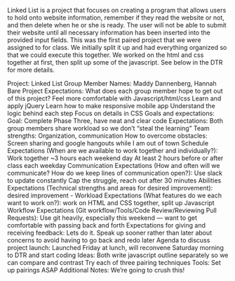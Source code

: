 Linked List is a project that focuses on creating a program that allows users to hold onto website information, remember if they read the website or not, and then delete when he or she is ready. The user will not be able to submit their website until all necessary information has been inserted into the provided input fields. This was the first paired project that we were assigned to for class. We initially split it up and had everything organized so that we could execute this together. We worked on the html and css together at first, then split up some of the javascript. See below in the DTR for more details.





Project: Linked List
Group Member Names: Maddy Dannenberg, Hannah Bare 
Project Expectations: What does each group member hope to get out of this project?
    Feel more comfortable with Javascript/html/css
    Learn and apply jQuery
    Learn how to make responsive mobile app
    Understand the logic behind each step
    Focus on details in CSS
Goals and expectations:
    Goal: Complete Phase Three, have neat and clear code
    Expectations: Both group members share workload so we don’t “steal the learning”
Team strengths:
    Organization, communication
How to overcome obstacles:
    Screen sharing and google hangouts while I am out of town
Schedule Expectations (When are we available to work together and individually?):
    Work together ~3 hours each weekend day
    At least 2 hours before or after class each weekday 
Communication Expectations (How and often will we communicate? How do we keep lines of communication open?):
    Use slack to update constantly
    Cap the struggle, reach out after 30 minutes 
Abilities Expectations (Technical strengths and areas for desired improvement):
    desired improvement - 
Workload Expectations (What features do we each want to work on?):
    work on HTML and CSS together, split up Javascript
Workflow Expectations (Git workflow/Tools/Code Review/Reviewing Pull Requests):
    Use git heavily, especially this weekend — want to get comfortable with passing back and forth
Expectations for giving and receiving feedback:
    Lets do it. Speak up sooner rather than later about concerns to avoid having to go back and redo later
Agenda to discuss project launch:
    Launched Friday at lunch, will reconvene Saturday morning to DTR and start coding 
Ideas:
    Both write javascript outline separately so we can compare and contrast
    Try each of three pairing techniques
Tools:
    Set up pairings ASAP
Additional Notes:
    We’re going to crush this!
